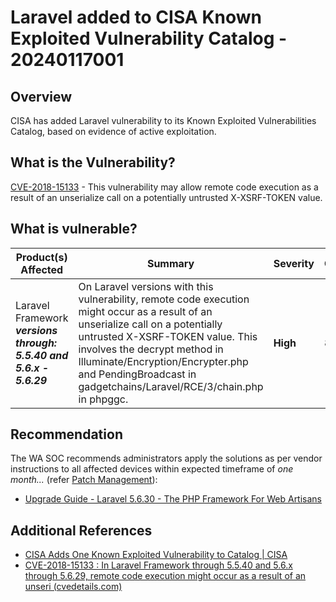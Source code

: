 # Laravel added to CISA Known Exploited Vulnerability Catalog - 20240117001

## Overview

CISA has added Laravel vulnerability to its Known Exploited Vulnerabilities Catalog, based on evidence of active exploitation.

## What is the Vulnerability?

[CVE-2018-15133](https://nvd.nist.gov/vuln/detail/CVE-2018-15133) - This vulnerability may allow remote code execution as a result of an unserialize call on a potentially untrusted X-XSRF-TOKEN value.

## What is vulnerable?

| Product(s) Affected                                                 | Summary                                                                                                                                                                                                                                                                                                          | Severity | CVSS |
| ------------------------------------------------------------------- | ---------------------------------------------------------------------------------------------------------------------------------------------------------------------------------------------------------------------------------------------------------------------------------------------------------------- | -------- | ---- |
| Laravel Framework ***versions through: 5.5.40 and 5.6.x - 5.6.29*** | On Laravel versions with this vulnerability, remote code execution might occur as a result of an unserialize call on a potentially untrusted X-XSRF-TOKEN value. This involves the decrypt method in Illuminate/Encryption/Encrypter.php and PendingBroadcast in gadgetchains/Laravel/RCE/3/chain.php in phpggc. | **High** | 8.1  |

## Recommendation

The WA SOC recommends administrators apply the solutions as per vendor instructions to all affected devices within expected timeframe of *one month...* (refer [Patch Management](../guidelines/patch-management.md)):

- [Upgrade Guide - Laravel 5.6.30 - The PHP Framework For Web Artisans](https://laravel.com/docs/5.6/upgrade#upgrade-5.6.30)

## Additional References

- [CISA Adds One Known Exploited Vulnerability to Catalog | CISA](https://www.cisa.gov/news-events/alerts/2024/01/16/cisa-adds-one-known-exploited-vulnerability-catalog)
- [CVE-2018-15133 : In Laravel Framework through 5.5.40 and 5.6.x through 5.6.29, remote code execution might occur as a result of an unseri (cvedetails.com)](https://www.cvedetails.com/cve/CVE-2018-15133/)
